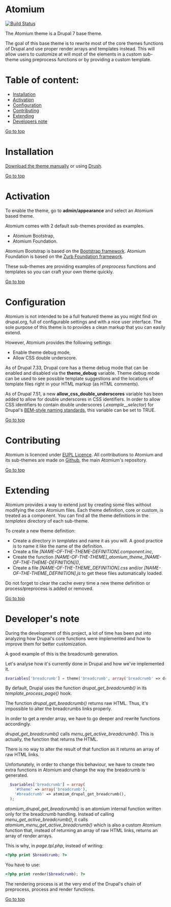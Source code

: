 # Atomium
[![Build Status](https://travis-ci.org/ec-europa/atomium.svg?branch=7.x-1.x)](https://travis-ci.org/ec-europa/atomium)

The Atomium theme is a Drupal 7 base theme.

The goal of this base theme is to rewrite most of the core themes functions of Drupal and use proper render arrays and
templates instead.
This will allow users to customize at will most of the elements in a custom sub-theme using preprocess functions or by
providing a custom template.

Table of content:
=================
- [Installation](#installation)
- [Activation](#activation)
- [Configuration](#configuration)
- [Contributing](#contributing)
- [Extending](#extending)
- [Developers note](#developers-note)

[Go to top](#table-of-content)

# Installation
[Download the theme manually](https://www.drupal.org/docs/7/extending-drupal/installing-themes) or using [Drush](https://drupal.org/project/drush).

[Go to top](#table-of-content)

# Activation
To enable the theme, go to **admin/appearance** and select an Atomium based theme.

Atomium comes with 2 default sub-themes provided as examples.

 - Atomium Bootstrap,
 - Atomium Foundation.
 
Atomium Bootstrap is based on the [Bootstrap framework](https://getbootstrap.com/).
Atomium Foundation is based on the [Zurb Foundation framework](https://foundation.zurb.com/).

These sub-themes are providing examples of *preprocess* functions and templates so you can craft your own theme quickly.

[Go to top](#table-of-content)

# Configuration
Atomium is not intended to be a full featured theme as you might find on drupal.org, full of configurable settings
and with a nice user interface.
The sole purpose of this theme is to provides a clean markup that you can easily extend.

However, Atomium provides the following settings:

 - Enable theme debug mode,
 - Allow CSS double underscore.
 
As of Drupal 7.33, Drupal core has a theme debug mode that can be enabled and disabled via the
**theme_debug** variable.
Theme debug mode can be used to see possible template suggestions and the locations of template files right in your HTML
markup (as HTML comments).

As of Drupal 7.51, a new **allow_css_double_underscores** variable has been added to allow for double underscores
in CSS identifiers. In order to allow CSS identifiers to contain double underscores (*.example__selector*) for Drupal's
[BEM-style naming standards](http://getbem.com/), this variable can be set to TRUE.

[Go to top](#table-of-content)

# Contributing

Atomium is licenced under [EUPL Licence](https://en.wikipedia.org/wiki/European_Union_Public_Licence).
All contributions to Atomium and its sub-themes are made on [Github](https://github.com/ec-europa/atomium), the main
Atomium's repository.

[Go to top](#table-of-content)

# Extending

Atomium provides a way to extend just by creating some files without modifying the core Atomium files.
Each theme definition, core or custom, is treated as a component.
You can find all the theme definitions in the *templates* directory of each sub-theme.

To create a new theme definition:

 - Create a directory in *templates* and name it as you will. A good practice is to name it like the name of the definition.
 - Create a file *[NAME-OF-THE-THEME-DEFINITION].component.inc*,
 - Create the function *[NAME-OF-THE-THEME]\_atomium_theme\_[NAME-OF-THE-THEME-DEFINITION]\()*,
 - Create a file *[NAME-OF-THE-THEME_DEFINITION].css* and/or *[NAME-OF-THE-THEME_DEFINITION].js* to get these files
  automatically loaded.
  
Do not forget to clear the cache every time a new theme definition or process/preprocess is added or removed.

[Go to top](#table-of-content)

# Developer's note

During the development of this project, a lot of time has been put into analyzing how Drupal's core functions were
implemented and how to improve them for better customization.

A good example of this is the breadcrumb generation.

Let's analyse how it's currently done in Drupal and how we've implemented it.

````php
$variables['breadcrumb'] = theme('breadcrumb', array('breadcrumb' => drupal_get_breadcrumb()));
````

By default, Drupal uses the function *drupal_get_breadcrumb()* in its *template_process_page()* hook.

The function *drupal_get_breadcrumb()* returns raw HTML.
Thus, it's impossible to alter the breadcrumbs links properly.

In order to get a render array, we have to go deeper and rewrite functions accordingly.

*drupal_get_breadcrumb()* calls *menu_get_active_breadcrumb()*. This is actually, the function that returns the HTML.

There is no way to alter the result of that function as it returns an array of raw HTML links.

Unfortunately, in order to change this behaviour, we have to create two extra functions in Atomium and change the way
the breadcrumb is generated.

````php
  $variables['breadcrumb'] = array(
    '#theme' => array('breadcrumb'),
    '#breadcrumb' => atomium_drupal_get_breadcrumb(),
  );
````

*atomium_drupal_get_breadcrumb()* is an atomium internal function written only for the breadcrumb handling.
Instead of calling *menu_get_active_breadcrumb()*, it calls *atomium_menu_get_active_breadcrumb()* which is also a
custom Atomium function that, instead of returning an array of raw HTML links, returns an array of render arrays.

This is why, in *page.tpl.php*, instead of writing:

````php
<?php print $breadcrumb; ?>
````

You have to use:

````php
<?php print render($breadcrumb); ?>
````

The rendering process is at the very end of the Drupal's chain of preprocess, process and render functions.

[Go to top](#table-of-content)
